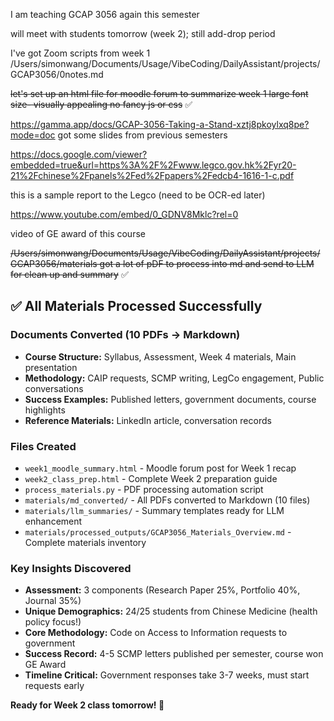 I am teaching GCAP 3056 again this semester 

will meet with students tomorrow (week 2); still add-drop period 

I've got Zoom scripts from week 1 /Users/simonwang/Documents/Usage/VibeCoding/DailyAssistant/projects/GCAP3056/0notes.md 

~~let's set up an html file for moodle forum to summarize week 1 large font size- visually appealing no fancy js or css~~ ✅

https://gamma.app/docs/GCAP-3056-Taking-a-Stand-xztj8pkoylxq8pe?mode=doc got some slides from previous semesters 

https://docs.google.com/viewer?embedded=true&url=https%3A%2F%2Fwww.legco.gov.hk%2Fyr20-21%2Fchinese%2Fpanels%2Fed%2Fpapers%2Fedcb4-1616-1-c.pdf 

this is a sample report to the Legco (need to be OCR-ed later) 

https://www.youtube.com/embed/0_GDNV8Mklc?rel=0 

video of GE award of this course

~~/Users/simonwang/Documents/Usage/VibeCoding/DailyAssistant/projects/GCAP3056/materials got a lot of pDF to process into md and send to LLM for clean up and summary~~ ✅

## ✅ **All Materials Processed Successfully**

### **Documents Converted (10 PDFs → Markdown)**
- **Course Structure:** Syllabus, Assessment, Week 4 materials, Main presentation
- **Methodology:** CAIP requests, SCMP writing, LegCo engagement, Public conversations  
- **Success Examples:** Published letters, government documents, course highlights
- **Reference Materials:** LinkedIn article, conversation records

### **Files Created**
- `week1_moodle_summary.html` - Moodle forum post for Week 1 recap
- `week2_class_prep.html` - Complete Week 2 preparation guide
- `process_materials.py` - PDF processing automation script
- `materials/md_converted/` - All PDFs converted to Markdown (10 files)
- `materials/llm_summaries/` - Summary templates ready for LLM enhancement
- `materials/processed_outputs/GCAP3056_Materials_Overview.md` - Complete materials inventory

### **Key Insights Discovered**
- **Assessment:** 3 components (Research Paper 25%, Portfolio 40%, Journal 35%)
- **Unique Demographics:** 24/25 students from Chinese Medicine (health policy focus!)
- **Core Methodology:** Code on Access to Information requests to government
- **Success Record:** 4-5 SCMP letters published per semester, course won GE Award
- **Timeline Critical:** Government responses take 3-7 weeks, must start requests early

**Ready for Week 2 class tomorrow! 🚀**
